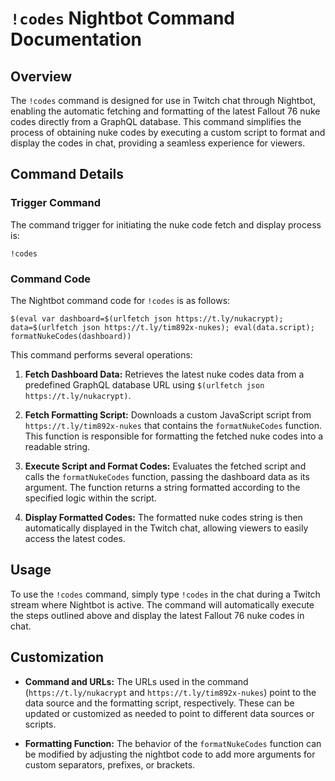 # `!codes` Nightbot Command Documentation

## Overview

The `!codes` command is designed for use in Twitch chat through Nightbot, enabling the automatic fetching and formatting of the latest Fallout 76 nuke codes directly from a GraphQL database. This command simplifies the process of obtaining nuke codes by executing a custom script to format and display the codes in chat, providing a seamless experience for viewers.

## Command Details

### Trigger Command

The command trigger for initiating the nuke code fetch and display process is:

```!codes```

### Command Code

The Nightbot command code for `!codes` is as follows:

```$(eval var dashboard=$(urlfetch json https://t.ly/nukacrypt); data=$(urlfetch json https://t.ly/tim892x-nukes); eval(data.script); formatNukeCodes(dashboard))```

This command performs several operations:

1. **Fetch Dashboard Data:** Retrieves the latest nuke codes data from a predefined GraphQL database URL using `$(urlfetch json https://t.ly/nukacrypt)`.

2. **Fetch Formatting Script:** Downloads a custom JavaScript script from `https://t.ly/tim892x-nukes` that contains the `formatNukeCodes` function. This function is responsible for formatting the fetched nuke codes into a readable string.

3. **Execute Script and Format Codes:** Evaluates the fetched script and calls the `formatNukeCodes` function, passing the dashboard data as its argument. The function returns a string formatted according to the specified logic within the script.

4. **Display Formatted Codes:** The formatted nuke codes string is then automatically displayed in the Twitch chat, allowing viewers to easily access the latest codes.

## Usage

To use the `!codes` command, simply type ```!codes``` in the chat during a Twitch stream where Nightbot is active. The command will automatically execute the steps outlined above and display the latest Fallout 76 nuke codes in chat.

## Customization

- **Command and URLs:** The URLs used in the command (`https://t.ly/nukacrypt` and `https://t.ly/tim892x-nukes`) point to the data source and the formatting script, respectively. These can be updated or customized as needed to point to different data sources or scripts.
  
- **Formatting Function:** The behavior of the `formatNukeCodes` function can be modified by adjusting the nightbot code to add more arguments for custom separators, prefixes, or brackets.
